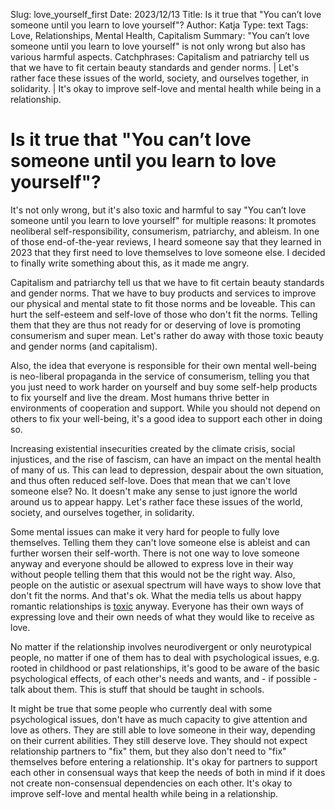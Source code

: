 Slug: love_yourself_first
Date: 2023/12/13
Title: Is it true that "You can’t love someone until you learn to love yourself"?
Author: Katja
Type: text
Tags: Love, Relationships, Mental Health, Capitalism
Summary: "You can’t love someone until you learn to love yourself" is not only wrong but also has various harmful aspects.
Catchphrases: Capitalism and patriarchy tell us that we have to fit certain beauty standards and gender norms. | Let's rather face these issues of the world, society, and ourselves together, in solidarity. | It's okay to improve self-love and mental health while being in a relationship.

# Is it true that "You can’t love someone until you learn to love yourself"?

It's not only wrong, but it's also toxic and harmful to say "You can’t love someone until you learn to love yourself" for multiple reasons:
It promotes neoliberal self-responsibility, consumerism, patriarchy, and ableism.
In one of those end-of-the-year reviews, I heard someone say that they learned in 2023 that they first need to love themselves to love someone else. I decided to finally write something about this, as it made me angry.

Capitalism and patriarchy tell us that we have to fit certain beauty standards and gender norms. That we have to buy products and services to improve our physical and mental state to fit those norms and be loveable.
This can hurt the self-esteem and self-love of those who don't fit the norms.
Telling them that they are thus not ready for or deserving of love is promoting consumerism and super mean. Let's rather do away with those toxic beauty and gender norms (and capitalism).

Also, the idea that everyone is responsible for their own mental well-being is neo-liberal propaganda in the service of consumerism, telling you that you just need to work harder on yourself and buy some self-help products to fix yourself and live the dream.
Most humans thrive better in environments of cooperation and support.
While you should not depend on others to fix your well-being, it's a good idea to support each other in doing so.

Increasing existential insecurities created by the climate crisis, social injustices, and the rise of fascism, can have an impact on the mental health of many of us.
This can lead to depression, despair about the own situation, and thus often reduced self-love.
Does that mean that we can't love someone else? No. It doesn't make any sense to just ignore the world around us to appear happy.
Let's rather face these issues of the world, society, and ourselves together, in solidarity.

Some mental issues can make it very hard for people to fully love themselves. Telling them they can't love someone else is ableist and can further worsen their self-worth.
There is not one way to love someone anyway and everyone should be allowed to express love in their way without people telling them that this would not be the right way.
Also, people on the autistic or asexual spectrum will have ways to show love that don't fit the norms. And that's ok.
What the media tells us about happy romantic relationships is [toxic](/en/texts/love/) anyway.
Everyone has their own ways of expressing love and their own needs of what they would like to receive as love.

No matter if the relationship involves neurodivergent or only neurotypical people, no matter if one of them has to deal with psychological issues,
e.g. rooted in childhood or past relationships, it's good to be aware of the basic psychological effects, of each other's needs and wants, and - if possible - talk about them.
This is stuff that should be taught in schools.

It might be true that some people who currently deal with some psychological issues, don't have as much capacity to give attention and love as others.
They are still able to love someone in their way, depending on their current abilities. They still deserve love.
They should not expect relationship partners to "fix" them, but they also don't need to "fix" themselves before entering a relationship.
It's okay for partners to support each other in consensual ways that keep the needs of both in mind if it does not create non-consensual dependencies on each other.
It's okay to improve self-love and mental health while being in a relationship.
